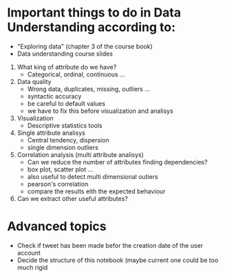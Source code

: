 # Important things to do in **Data Understanding** according to:
* "Exploring data" (chapter 3 of the course book)
* Data understanding course slides

1. What king of attribute do we have?
    * Categorical, ordinal, continuous ...
2. Data quality
    * Wrong data, duplicates, missing, outliers ...
    * syntactic accuracy
    * be careful to default values
    * we have to fix this before visualization and analisys
3. Visualization
    * Descriptive statistics tools
4. Single attribute analisys
    * Central tendency, dispersion
    * single dimension outliers
5. Correlation analysis (multi attribute analisys)
    * Can we reduce the number of attributes finding dependencies?
    * box plot, scatter plot ...
    * also useful to detect multi dimensional outiers
    * pearson's correlation
    * compare the results eith the expected behaviour
6. Can we extract other useful attributes?


# Advanced topics

- Check if tweet has been made befor the creation date of the user account
- Decide the structure of this notebook (maybe current one could be too much rigid

